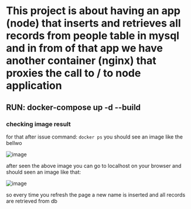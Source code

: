 # This project is about having an app (node) that inserts and retrieves all records from people table in mysql and in from of that app we have another container (nginx) that proxies the call to / to node application

## RUN: docker-compose up -d --build
### checking image result
for that after issue command: `docker ps` you should see an image like the bellwo

![image](https://github.com/lcmartins/desafio_orquestracao_compose/assets/13166685/4826940b-9aec-4f4d-9055-4e304881b48d)

after seen the above image you can go to localhost on your browser and should seen an image like that:

![image](https://github.com/lcmartins/desafio_orquestracao_compose/assets/13166685/48d9bb92-65d1-4668-b16a-55004d37cd6e)


so every time you refresh the page a new name is inserted and all records are retrieved from db
